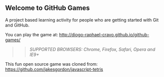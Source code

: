 ## Welcome to GitHub Games

A project based learning activity for people who are getting started with Git and GitHub.

You can play the game at: http://diogo-raphael-cravo.github.io/github-games/

>> _*SUPPORTED BROWSERS*: Chrome, Firefox, Safari, Opera and IE9+_

This fun open source game was cloned from: https://github.com/jakesgordon/javascript-tetris
